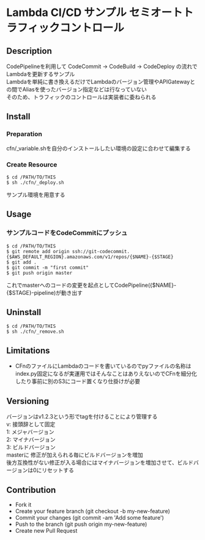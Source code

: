 Lambda CI/CD サンプル セミオートトラフィックコントロール
====

## Description
CodePipelineを利用して CodeCommit → CodeBuild → CodeDeploy の流れでLambdaを更新するサンプル  
Lambdaを単純に書き換えるだけでLambdaのバージョン管理やAPIGatewayとの間でAliasを使ったバージョン指定などは行なっていない  
そのため、トラフィックのコントロールは実装者に委ねられる

## Install
### Preparation
cfn/_variable.shを自分のインストールしたい環境の設定に合わせて編集する

### Create Resource
```
$ cd /PATH/TO/THIS
$ sh ./cfn/_deploy.sh
```
サンプル環境を用意する  

## Usage
### サンプルコードをCodeCommitにプッシュ
```
$ cd /PATH/TO/THIS
$ git remote add origin ssh://git-codecommit.{$AWS_DEFAULT_REGION}.amazonaws.com/v1/repos/{$NAME}-{$STAGE}
$ git add .
$ git commit -m "first commit"
$ git push origin master
```
これでmasterへのコードの変更を起点としてCodePipeline({$NAME}-{$STAGE}-pipeline)が動き出す  

## Uninstall
```
$ cd /PATH/TO/THIS
$ sh ./cfn/_remove.sh
```  

## Limitations
- CFnのファイルにLambdaのコードを書いているのでpyファイルの名称はindex.py固定になるが実運用ではそんなことはありえないのでCFnを細分化したり事前に別のS3にコード置くなり仕掛けが必要

## Versioning
バージョンはv1.2.3という形でtagを付けることにより管理する  
v: 接頭辞として固定  
1: メジャバージョン  
2: マイナバージョン  
3: ビルドバージョン  
masterに 修正が加えられる毎にビルドバージョンを増加  
後方互換性がない修正が入る場合にはマイナバージョンを増加させて、ビルドバージョンは0にリセットする  

## Contribution
- Fork it
- Create your feature branch (git checkout -b my-new-feature)
- Commit your changes (git commit -am 'Add some feature')
- Push to the branch (git push origin my-new-feature)
- Create new Pull Request
